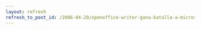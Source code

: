 ```yaml
---
layout: refresh
refresh_to_post_id: /2006-04-20/openoffice-writer-gana-batalla-a-microsoft-word
---
```

